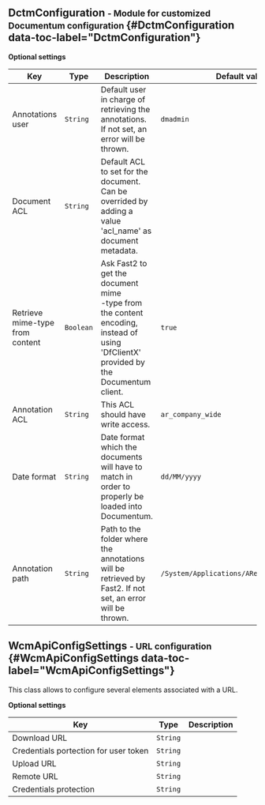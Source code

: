 ## DctmConfiguration <small> - Module for customized Documentum configuration </small> {#DctmConfiguration data-toc-label="DctmConfiguration"}





<b>Optional settings</b>

|Key      | Type    | Description |  Default value |
| - | - | - | - |
 | Annotations user | `String` | Default user in charge of retrieving the annotations. If not set, an error will be thrown. | `dmadmin ` | 
 | Document ACL | `String` | Default ACL to set for the document. Can be overrided by adding a value 'acl_name' as document metadata. | 
 | Retrieve mime-type from content | `Boolean` | Ask Fast2 to get the document mime<br/>-type from the content encoding, instead of using 'DfClientX' provided by the Documentum client. | `true ` | 
 | Annotation ACL | `String` | This ACL should have write access. | `ar_company_wide ` | 
 | Date format | `String` | Date format which the documents will have to match in order to properly be loaded into Documentum. | `dd/MM/yyyy ` | 
 | Annotation path | `String` | Path to the folder where the annotations will be retrieved by Fast2. If not set, an error will be thrown. | `/System/Applications/ARender/Annotations ` | 



## WcmApiConfigSettings <small> - URL configuration </small> {#WcmApiConfigSettings data-toc-label="WcmApiConfigSettings"}

This class allows to configure several elements associated with a URL.



<b>Optional settings</b>

|Key      | Type    | Description | 
| - | - | - |
 | Download URL | `String` |  | 
 | Credentials portection for user token | `String` |  | 
 | Upload URL | `String` |  | 
 | Remote URL | `String` |  | 
 | Credentials protection | `String` |  | 



